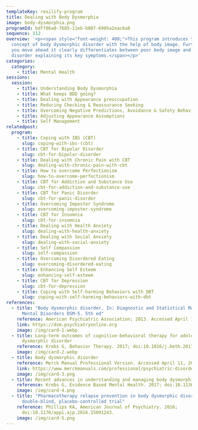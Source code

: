 ```yaml
---
templateKey: resilify-program
title: Dealing with Body Dysmorphia
image: body-dysmorphia.png
programId: bdff86a0-7685-11eb-b087-6905a2eac6a8
sequence: 112
overview: '<p><span style="font-weight: 400;">This program introduces the
  concept of body dysmorphic disorder with the help of body image. Further, as
  you move ahead it clearly differentiates between poor body image and BDD as a
  disorder explaining its key symptoms.</span></p>'
categories:
  category:
    - title: Mental Health
sessions:
  session:
    - title: Understanding Body Dysmorphia
    - title: What keeps BDD going?
    - title: Dealing with Appearance preoccupation
    - title: Reducing Checking & Reassurance Seeking
    - title: Overcoming Negative Predictions, Avoidance & Safety Behaviors
    - title: Adjusting Appearance Assumptions
    - title: Self Management
relatedpost:
  program:
    - title: Coping with IBS (CBT)
      slug: coping-with-ibs-(cbt)
    - title: CBT for Bipolar Disorder
      slug: cbt-for-bipolar-disorder
    - title: Dealing with Chronic Pain with CBT
      slug: dealing-with-chronic-pain-with-cbt
    - title: How to overcome Perfectionism
      slug: how-to-overcome-perfectionism
    - title: CBT for Addiction and Substance Use
      slug: cbt-for-addiction-and-substance-use
    - title: CBT for Panic Disorder
      slug: cbt-for-panic-disorder
    - title: Overcoming Imposter Syndrome
      slug: overcoming-imposter-syndrome
    - title: CBT for Insomnia
      slug: cbt-for-insomnia
    - title: Dealing with Health Anxiety
      slug: dealing-with-health-anxiety
    - title: Dealing with Social Anxiety
      slug: dealing-with-social-anxiety
    - title: Self Compassion
      slug: self-compassion
    - title: Overcoming Disordered Eating
      slug: overcoming-disordered-eating
    - title: Enhancing Self Esteem
      slug: enhancing-self-esteem
    - title: CBT for Depression
      slug: cbt-for-depression
    - title: Coping with Self-harming Behaviors with DBT
      slug: coping-with-self-harming-behaviors-with-dbt
references:
  - title: "Body dysmorphic disorder. In: Diagnostic and Statistical Manual of
      Mental Disorders DSM-5. 5th ed"
    reference: American Psychiatric Association; 2013. Accessed April 11, 2019.
    link: https://dsm.psychiatryonline.org
    image: /img/card-1.webp
  - title: Long-term outcomes of cognitive-behavioral therapy for adolescent body
      dysmorphic disorder
    reference: Krebs G, Behavior Therapy. 2017; doi:10.1016/j.beth.2017.01.001.
    image: /img/card-2.webp
  - title: Body dysmorphic disorder
    reference: Merck Manual Professional Version. Accessed April 11, 2019.
    link: https://www.merckmanuals.com/professional/psychiatric-disorders/obsessive-compulsive-and-related-disorders/body-dysmorphic-disorder#
    image: /img/card-3.png
  - title: Recent advances in understanding and managing body dysmorphic disorder
    reference: Krebs G, Evidence Based Mental Health. 2017; doi:10.1136/eb-2017-102702.
    image: /img/card-4.png
  - title: "Pharmacotherapy relapse prevention in body dysmorphic disorder: A
      double-blind, placebo-controlled trial"
    reference: Phillips KA, American Journal of Psychiatry. 2016;
      doi:10.1176/appi.ajp.2016.15091243.
    image: /img/card-5.png
---
```

